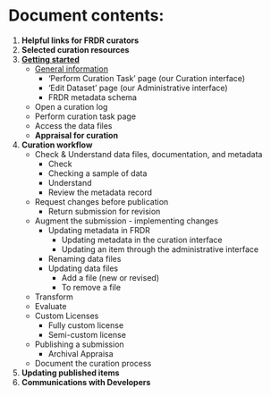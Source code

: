 # Document contents:

1. **Helpful links for FRDR curators**
2. **Selected curation resources**
3. [**Getting started**](getting-started.md)
   - [General information](getting-started.md#general-information)
     - ‘Perform Curation Task’ page (our Curation interface)
     - ‘Edit Dataset’ page (our Administrative interface)
     - FRDR metadata schema
   - Open a curation log
   - Perform curation task page
   - Access the data files
   - **Appraisal for curation**
4. **Curation workflow**
   - Check & Understand data files, documentation, and metadata
     - Check
     - Checking a sample of data
     - Understand
     - Review the metadata record
   - Request changes before publication
     - Return submission for revision
   - Augment the submission - implementing changes
     - Updating metadata in FRDR
       - Updating metadata in the curation interface
       - Updating an item through the administrative interface
     - Renaming data files
     - Updating data files
       - Add a file (new or revised)
       - To remove a file
   - Transform
   - Evaluate
   - Custom Licenses
     - Fully custom license
     - Semi-custom license
   - Publishing a submission
     - Archival Appraisa
   - Document the curation process
5. **Updating published items**
6. **Communications with Developers**
